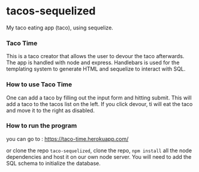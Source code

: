# tacos-sequelized
My taco eating app (taco), using sequelize.

### Taco Time
This is a taco creator that allows the user to devour the taco afterwards. The app is handled with node and express. Handlebars is used for the templating system to generate HTML and sequelize to interact with SQL.

### How to use Taco Time
One can add a taco by filling out the input form and hitting submit. This will add a taco to the tacos list on the left. If you click devour, ti will eat the taco and move it to the right as disabled.

### How to run the program
you can go to : https://taco-time.herokuapp.com/

or clone the repo `taco-sequelized`, clone the repo, `npm install` all the node dependencies and host it on our own node server. You will need to add the SQL schema to initialize the database.

